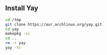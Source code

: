 ## Install Yay

```bash
cd /tmp
git clone https://aur.archlinux.org/yay.git
cd yay
makepkg -si
cd ..
rm -r yay
yay -Yc
```